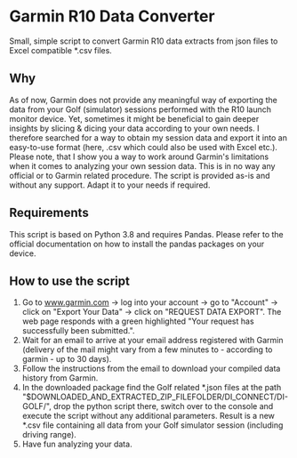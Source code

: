 # Garmin R10 Data Converter
Small, simple script to convert Garmin R10 data extracts from json files to Excel compatible *.csv files.

## Why
As of now, Garmin does not provide any meaningful way of exporting the data from your Golf (simulator) sessions performed with the R10 launch monitor device. Yet, sometimes it might be beneficial to gain deeper insights by slicing & dicing your data according to your own needs. I therefore searched for a way to obtain my session data and export it into an easy-to-use format (here, .csv which could also be used with Excel etc.). 
Please note, that I show you a way to work around Garmin's limitations when it comes to analyzing your own session data. This is in no way any official or to Garmin related procedure. The script is provided as-is and without any support. Adapt it to your needs if required. 

## Requirements
This script is based on Python 3.8 and requires Pandas. Please refer to the official documentation on how to install the pandas packages on your device.

## How to use the script
1) Go to www.garmin.com -> log into your account -> go to "Account" -> click on "Export Your Data" -> click on "REQUEST DATA EXPORT". The web page responds with a green highlighted "Your request has successfully been submitted.". 
2) Wait for an email to arrive at your email address registered with Garmin (delivery of the mail might vary from a few minutes to - according to garmin - up to 30 days).
3) Follow the instructions from the email to download your compiled data history from Garmin.
4) In the downloaded package find the Golf related *.json files at the path "$DOWNLOADED_AND_EXTRACTED_ZIP_FILEFOLDER/DI_CONNECT/DI-GOLF/", drop the python script there, switch over to the console and execute the script without any additional parameters. Result is a new *.csv file containing all data from your Golf simulator session (including driving range).
8) Have fun analyzing your data. 

